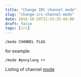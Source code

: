 ```yaml
---
title: "Change IRC channel mode"
slug: "change-irc-channel-mode"
date: 2018-10-20T21:53:25-04:00
draft: false
tags: [irc]
---
```


`/mode CHANNEL FLAG`

for example

`/mode #ponylang +r`

Listing of channel [mode](https://freenode.net/kb/answer/channelmodes)
